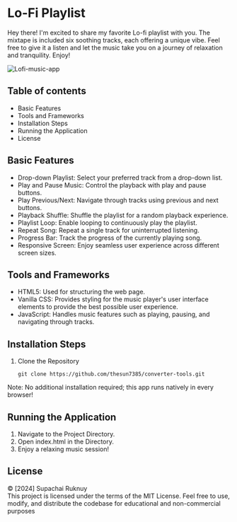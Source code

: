 # Lo-Fi Playlist

Hey there! I'm excited to share my favorite Lo-fi playlist with you. The mixtape is included six soothing tracks, each offering a unique vibe. Feel free to give it a listen and let the music take you on a journey of relaxation and tranquility. Enjoy! 

<img src="https://res.cloudinary.com/dwsihr9yg/image/upload/v1712467102/web-screenshots/lofi-playlist20.netlify.app_pl5goi.jpg" alt="Lofi-music-app">

## Table of contents
- Basic Features
- Tools and Frameworks
- Installation Steps
- Running the Application
- License

## Basic Features
- Drop-down Playlist: Select your preferred track from a drop-down list.
- Play and Pause Music: Control the playback with play and pause buttons.
- Play Previous/Next: Navigate through tracks using previous and next buttons.
- Playback Shuffle: Shuffle the playlist for a random playback experience.
- Playlist Loop: Enable looping to continuously play the playlist.
- Repeat Song: Repeat a single track for uninterrupted listening.
- Progress Bar: Track the progress of the currently playing song.
- Responsive Screen: Enjoy seamless user experience across different screen sizes.

## Tools and Frameworks
- HTML5: Used for structuring the web page.
- Vanilla CSS: Provides styling for the music player's user interface elements to provide the best possible user experience. 
- JavaScript: Handles music features such as playing, pausing, and navigating through tracks.

## Installation Steps 
1. Clone the Repository
   ```
   git clone https://github.com/thesun7385/converter-tools.git
   ```
Note: No additional installation required; this app runs natively in every browser!
   
## Running the Application
1. Navigate to the Project Directory.
2. Open index.html in the Directory.
3. Enjoy a relaxing music session!

## License
© [2024] Supachai Ruknuy <br />
This project is licensed under the terms of the MIT License. Feel free to use, modify, and distribute the codebase for educational and non-commercial purposes
